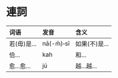 # 連詞

| 词语 | 发音 | 含义 |
| :--- | :--- | :--- |
| 若\(毋\)是... | nā\(-m̄\)‑sī | 如果\(不\)是... |
| 佮... | kah  | 和... |
| 愈...愈... | jú | 越...越... |



